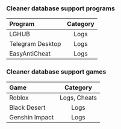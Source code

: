 ### Cleaner database support programs

| Program  | Category |
| :--------------------- |:---------------:|
| LGHUB                     | Logs
| Telegram Desktop   | Logs 
| EasyAntiCheat         | Logs 

### Cleaner database support games

| Game  | Category |
| :--------------------- |:---------------:|
| Roblox                     | Logs, Cheats
| Black Desert            | Logs 
| Genshin Impact       | Logs 
